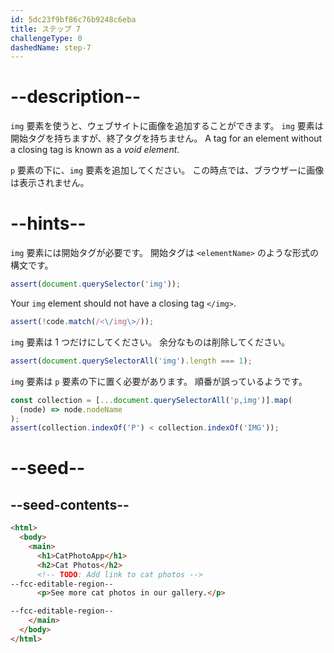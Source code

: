 ```yaml
---
id: 5dc23f9bf86c76b9248c6eba
title: ステップ 7
challengeType: 0
dashedName: step-7
---
```


# --description--

`img` 要素を使うと、ウェブサイトに画像を追加することができます。 `img` 要素は開始タグを持ちますが、終了タグを持ちません。 A tag for an element without a closing tag is known as a <dfn>void element</dfn>.

`p` 要素の下に、`img` 要素を追加してください。 この時点では、ブラウザーに画像は表示されません。

# --hints--

`img` 要素には開始タグが必要です。 開始タグは `<elementName>` のような形式の構文です。

```js
assert(document.querySelector('img'));
```

Your `img` element should not have a closing tag `</img>`.

```js
assert(!code.match(/<\/img\>/));
```

`img` 要素は 1 つだけにしてください。 余分なものは削除してください。

```js
assert(document.querySelectorAll('img').length === 1);
```

`img` 要素は `p` 要素の下に置く必要があります。 順番が誤っているようです。

```js
const collection = [...document.querySelectorAll('p,img')].map(
  (node) => node.nodeName
);
assert(collection.indexOf('P') < collection.indexOf('IMG'));
```

# --seed--

## --seed-contents--

```html
<html>
  <body>
    <main>
      <h1>CatPhotoApp</h1>
      <h2>Cat Photos</h2>
      <!-- TODO: Add link to cat photos -->
--fcc-editable-region--
      <p>See more cat photos in our gallery.</p>

--fcc-editable-region--
    </main>
  </body>
</html>
```

